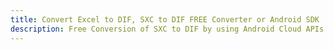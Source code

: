 ---title: Convert Excel to DIF, SXC to DIF FREE Converter or Android SDKdescription: Free Conversion of SXC to DIF by using Android Cloud APIs & SDKs. Also Create, Edit & Render Microsoft Excel, CSV and SpreadsheetML worksheets or spreadsheet in the Cloud.---